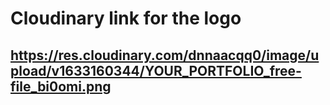 # Cloudinary link for the logo
## https://res.cloudinary.com/dnnaacqq0/image/upload/v1633160344/YOUR_PORTFOLIO_free-file_bi0omi.png
